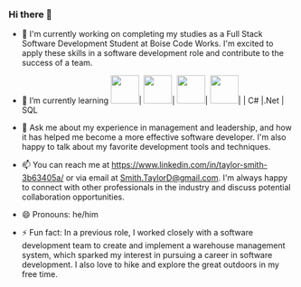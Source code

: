 ### Hi there 👋

- 🔭 I'm currently working on completing my studies as a Full Stack Software Development Student at Boise Code Works. I'm excited to apply these skills in a software development role and contribute to the success of a team.

- 🌱 I’m currently learning <img src="https://simpleicons.org/icons/html5.svg" height="50" />| <img src="https://simpleicons.org/icons/css3.svg" height="50" />| <img src="https://simpleicons.org/icons/javascript.svg" height="50" />| <img src="https://simpleicons.org/icons/nodedotjs.svg" height="50" />| | C# |.Net | SQL

- 💬 Ask me about my experience in management and leadership, and how it has helped me become a more effective software developer. I'm also happy to talk about my favorite development tools and techniques.

- 📫 You can reach me at https://www.linkedin.com/in/taylor-smith-3b63405a/  or via email at Smith.TaylorD@gmail.com. I'm always happy to connect with other professionals in the industry and discuss potential collaboration opportunities.

- 😄 Pronouns: he/him

- ⚡ Fun fact: In a previous role, I worked closely with a software development team to create and implement a warehouse management system, which sparked my interest in pursuing a career in software development. I also love to hike and explore the great outdoors in my free time.

